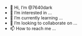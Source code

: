 - 👋 Hi, I’m @7640dark
- 👀 I’m interested in ...
- 🌱 I’m currently learning ...
- 💞️ I’m looking to collaborate on ...
- 📫 How to reach me ...

<!---
7640dark/7640dark is a ✨ special ✨ repository because its `README.md` (this file) appears on your GitHub profile.
You can click the Preview link to take a look at your changes.
--->
